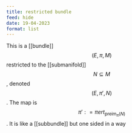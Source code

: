```yaml
---
title: restricted bundle
feed: hide
date: 19-04-2023
format: list
---
```



This is a [[bundle]] $$(E, \pi, M)$$ restricted to the [[submanifold]] $$N\subseteq M$$, denoted $$(E, \pi', N)$$. The map is $$\pi' : =\piert_{\text{preim}_\pi(N)}$$. It is like a [[subbundle]] but one sided in a way